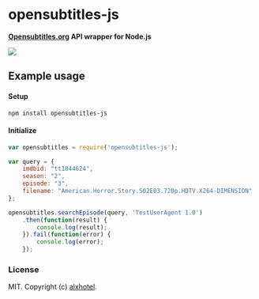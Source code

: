 # opensubtitles-js
**[Opensubtitles.org](http://opensubtitles.org) API wrapper for Node.js**

<img src="http://static.opensubtitles.org/gfx/logo.gif" />

## Example usage

#### Setup
    npm install opensubtitles-js

#### Initialize
```js
var opensubtitles = require('opensubtitles-js');

var query = {
    imdbid: "tt1844624",
    season: "2",
    episode: "3",
    filename: "American.Horror.Story.S02E03.720p.HDTV.X264-DIMENSION"
};

opensubtitles.searchEpisode(query, 'TestUserAgent 1.0')
    .then(function(result) {
        console.log(result);
    }).fail(function(error) {
        console.log(error);
    });
```

### License

MIT. Copyright (c) [alxhotel](http://github.com/alxhotel).
